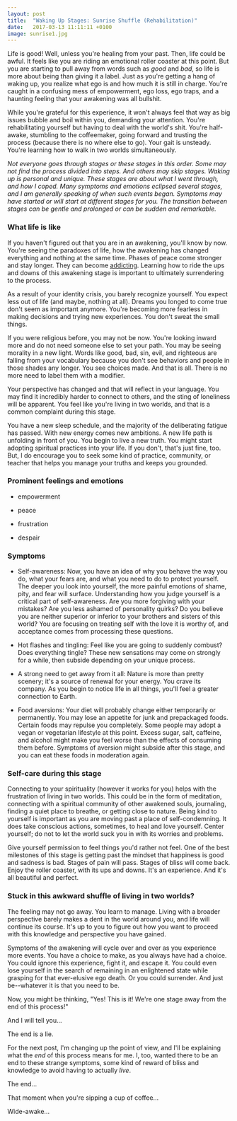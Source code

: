 ```yaml
---
layout: post
title:  "Waking Up Stages: Sunrise Shuffle (Rehabilitation)"
date:   2017-03-13 11:11:11 +0100
image: sunrise1.jpg
---
```


Life is good! Well, unless you're healing from your past. Then, life could be awful. It feels like you are riding an emotional roller coaster at this point. But you are starting to pull away from words such as *good* and *bad*, so life is more about being than giving it a label. Just as you're getting a hang of waking up, you realize what ego is and how much it is still in charge. You're caught in a confusing mess of empowerment, ego loss, ego traps, and a haunting feeling that your awakening was all bullshit.
<!--more-->

While you're grateful for this experience, it won't always feel that way as big issues bubble and boil within you, demanding your attention. You're rehabilitating yourself but having to deal with the world's shit. You're half-awake, stumbling to the coffeemaker, going forward and trusting the process (because there is no where else to go). Your gait is unsteady. You're learning how to walk in two worlds simultaneously.

*Not everyone goes through stages or these stages in this order. Some may not find the process divided into steps. And others may skip stages. Waking up is personal and unique. These stages are about what I went through, and how I coped. Many symptoms and emotions eclipsed several stages, and I am generally speaking of when such events began. Symptoms may have started or will start at different stages for you. The transition between stages can be gentle and prolonged or can be sudden and remarkable.*

### What life is like

If you haven't figured out that you are in an awakening, you'll know by now. You're seeing the paradoxes of life, how the awakening has changed everything and nothing at the same time. Phases of peace come stronger and stay longer. They can become [addicting](/2016-10/paradise-lost). Learning how to ride the ups and downs of this awakening stage is important to ultimately surrendering to the process.

As a result of your identity crisis, you barely recognize yourself. You expect less out of life (and maybe, nothing at all). Dreams you longed to come true don't seem as important anymore. You're becoming more fearless in making decisions and trying new experiences. You don't sweat the small things.

If you were religious before, you may not be now. You're looking inward more and do not need someone else to set your path. You may be seeing morality in a new light. Words like good, bad, sin, evil, and righteous are falling from your vocabulary because you don't see behaviors and people in those shades any longer. You see choices made. And that is all. There is no more need to label them with a modifier.

Your perspective has changed and that will reflect in your language. You may find it incredibly harder to connect to others, and the sting of loneliness will be apparent. You feel like you're living in two worlds, and that is a common complaint during this stage.

You have a new sleep schedule, and the majority of the deliberating fatigue has passed. With new energy comes new ambitions. A new life path is unfolding in front of you. You begin to live a new truth. You might start adopting spiritual practices into your life. If you don't, that's just fine, too. But, I do encourage you to seek some kind of practice, community, or teacher that helps you manage your truths and keeps you grounded.

### Prominent feelings and emotions

* empowerment

* peace

* frustration

* despair

### Symptoms

* Self-awareness: Now, you have an idea of why you behave the way you do, what your fears are, and what you need to do to protect yourself. The deeper you look into yourself, the more painful emotions of shame, pity, and fear will surface. Understanding how you judge yourself is a critical part of self-awareness. Are you more forgiving with your mistakes? Are you less ashamed of personality quirks? Do you believe you are neither superior or inferior to your brothers and sisters of this world? You are focusing on treating self with the love it is worthy of, and acceptance comes from processing these questions.

* Hot flashes and tingling: Feel like you are going to suddenly combust? Does everything tingle? These new sensations may come on strongly for a while, then subside depending on your unique process.

* A strong need to get away from it all: Nature is more than pretty scenery; it's a source of renewal for your energy. You crave its company. As you begin to notice life in all things, you'll feel a greater connection to Earth.

* Food aversions: Your diet will probably change either temporarily or permanently. You may lose an appetite for junk and prepackaged foods. Certain foods may repulse you completely. Some people may adopt a vegan or vegetarian lifestyle at this point. Excess sugar, salt, caffeine, and alcohol might make you feel worse than the effects of consuming them before. Symptoms of aversion might subside after this stage, and you can eat these foods in moderation again.

### Self-care during this stage

Connecting to your spirituality (however it works for you) helps with the frustration of living in two worlds. This could be in the form of meditation, connecting with a spiritual community of other awakened souls, journaling, finding a quiet place to breathe, or getting close to nature. Being kind to yourself is important as you are moving past a place of self-condemning. It does take conscious actions, sometimes, to heal and love yourself. Center yourself; do not to let the world suck you in with its worries and problems.

Give yourself permission to feel things you'd rather not feel. One of the best milestones of this stage is getting past the mindset that happiness is good and sadness is bad. Stages of pain will pass. Stages of bliss will come back. Enjoy the roller coaster, with its ups and downs. It's an experience. And it's all beautiful and perfect.

### Stuck in this awkward shuffle of living in two worlds?

The feeling may not go away. You learn to manage. Living with a broader perspective barely makes a dent in the world around you, and life will continue its course. It's up to you to figure out how you want to proceed with this knowledge and perspective you have gained.

Symptoms of the awakening will cycle over and over as you experience more events. You have a choice to make, as you always have had a choice. You could ignore this experience, fight it, and escape it. You could even lose yourself in the search of remaining in an enlightened state while grasping for that ever-elusive ego death. Or you could surrender. And just be--whatever it is that you need to be.

Now, you might be thinking, "Yes! This is it! We're one stage away from the end of this process!"

And I will tell you...

The end is a lie.

For the next post, I'm changing up the point of view, and I'll be explaining what the *end* of this process means for me. I, too, wanted there to be an end to these strange symptoms, some kind of reward of bliss and knowledge to avoid having to actually *live*.

The end...

That moment when you're sipping a cup of coffee...

Wide-awake...
